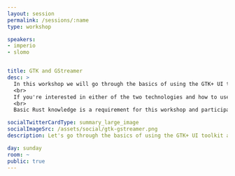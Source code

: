 ```yaml
---
layout: session
permalink: /sessions/:name
type: workshop

speakers:
- imperio
- slomo


title: GTK and GStreamer
desc: >
  In this workshop we will go through the basics of using the GTK+ UI toolkit and the GStreamer multimedia framework from Rust. A small webcam desktop application will be written during the course of the workshop, which will allow to view the video from the webcam, take snapshots and record videos, possibly with effects.
  <br>
  If you're interested in either of the two technologies and how to use them from Rust then this is the workshop for you.
  <br>
  Basic Rust knowledge is a requirement for this workshop and participants should bring a laptop with a webcam, running Linux, macOS, or Windows, or pair with another participant on their laptop.

socialTwitterCardType: summary_large_image
socialImageSrc: /assets/social/gtk-gstreamer.png
description: Let's go through the basics of using the GTK+ UI toolkit and the GStreamer multimedia framework from Rust.

day: sunday
room: ~
public: true
---
```

